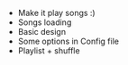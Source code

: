 - Make it play songs :)
- Songs loading
- Basic design
- Some options in Config file
- Playlist + shuffle
